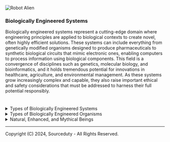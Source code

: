 ![Robot Alien](https://github.com/sourceduty/Biologically_Engineered/assets/123030236/2462626c-908b-41b9-ad18-997541b6f1e3)

### Biologically Engineered Systems

Biologically engineered systems represent a cutting-edge domain where engineering principles are applied to biological contexts to create novel, often highly efficient solutions. These systems can include everything from genetically modified organisms designed to produce pharmaceuticals to synthetic biological circuits that mimic electronic ones, enabling computers to process information using biological components. This field is a convergence of disciplines such as genetics, molecular biology, and bioinformatics, and it holds tremendous potential for innovations in healthcare, agriculture, and environmental management. As these systems grow increasingly complex and capable, they also raise important ethical and safety considerations that must be addressed to harness their full potential responsibly.

#
<details><summary>Types of Biologically Engineered Systems</summary>
<br>
   
### Types of biologically engineered systems:

1. Genetically Modified Organisms (GMOs)
2. Synthetic Biology Circuits
3. Tissue Engineering Constructs
4. Bioartificial Organs
5. Biosensors
6. Enzyme Engineering
7. Microbial Fuel Cells
8. Bioreactors for Cell Culture
9. Biohybrid Systems
10. CRISPR-Cas Gene Editing Platforms

<br>    
</details>

<details><summary>Types of Biologically Engineered Organisms</summary>
<br>

### Types of biologically engineered organisms or biotechnological beings:

1. Genetically Modified Crops (e.g., Bt corn, Golden Rice)
2. Genetically Modified Animals (e.g., GloFish, Enviropig)
3. Cloned Animals (e.g., Dolly the sheep)
4. Gene Therapy Patients (human beings treated with genetic modification for diseases)
5. Transgenic Mice (used extensively in medical research)
6. Genetically Modified Microorganisms (e.g., bacteria engineered to produce insulin)
7. Synthetic Bacteria (e.g., bacteria with entirely synthetic genomes for specific tasks)
8. Chimeric Animals (organisms with cells from multiple species, e.g., human-animal chimeras for research)
9. Genetically Engineered Insects (e.g., mosquitoes engineered to resist malaria)
10. Bioartificial Organs (organs grown from cells in a lab for transplantation)

<br>    
</details>

<details><summary>Natural, Enhanced, and Mythical Beings</summary>
<br>

### Natural, Enhanced, and Mythical Beings

#### 1. Naturally Occurring Beings:

   - Human - A natural, unmodified human being.
   - Animal - A natural, unmodified animal.

#### 2. Fictional or Mythological Beings:

   - Alien - A being from another world, typically in science fiction.
   - Humanoid - A being with human-like characteristics, possibly from another planet or a fictional world.

#### 3. Artificially Created or Enhanced Beings:

   - Robot - A mechanical being, often with artificial intelligence.
   - Human Cyborg - A human with mechanical or electronic enhancements.
   - Alien Cyborg - An alien with mechanical or electronic enhancements.
   - Animal Cyborg - An animal with mechanical or electronic enhancements.
   - Alien Robot - A robot that is either designed by aliens or for functioning in alien environments.
   - Robot Alien - A robot with characteristics or functions modeled after aliens.

#### 4. Hybrid or Combined Beings:

   - Human Therianthrope - A mythical or fictional human with the ability to transform into an animal.
   - Animal Therianthrope - A mythical or fictional animal with human characteristics or abilities.
   - Alien Therianthrope - A mythical or fictional alien with the ability to transform or with mixed traits.
   - Alien Human - A hybrid of human and alien characteristics.
   - Alien Animal - A hybrid of animal and alien characteristics.

This list comprises a fascinating array of entities ranging from the naturally occurring to the wholly fantastical, illustrating the broad spectrum of beings that human imagination and mythology can conjure. It begins with familiar entities like humans and animals, which are well-grounded in the natural world and are a part of everyday life. As the list progresses, it introduces more complex and speculative beings such as aliens and various hybrids, which often originate from science fiction and fantasy genres. These beings are typically used to explore themes of otherness, technology, and the limits of human understanding and morality.

Moving into the realm of technological enhancements and hybrids, the list reflects a deep interest in the intersection of biology and technology. Cyborgs and robotic entities suggest a future where technology enhances or even supplants natural biological functions, raising questions about identity and the essence of life. Therianthropes, which are beings capable of transforming from humans or animals into other forms, delve into mythology and the human psyche, exploring themes of transformation and hidden power. Each category serves as a mirror reflecting human hopes, fears, and perennial fascination with the "what ifs" of existence.

<br>    
</details>

***
Copyright (C) 2024, Sourceduty - All Rights Reserved.
